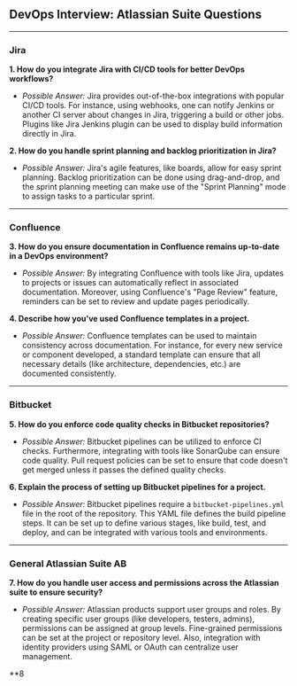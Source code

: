 ## DevOps Interview: Atlassian Suite Questions

---

### Jira

**1. How do you integrate Jira with CI/CD tools for better DevOps workflows?**
   
   - *Possible Answer:* Jira provides out-of-the-box integrations with popular CI/CD tools. For instance, using webhooks, one can notify Jenkins or another CI server about changes in Jira, triggering a build or other jobs. Plugins like Jira Jenkins plugin can be used to display build information directly in Jira.

**2. How do you handle sprint planning and backlog prioritization in Jira?**

   - *Possible Answer:* Jira's agile features, like boards, allow for easy sprint planning. Backlog prioritization can be done using drag-and-drop, and the sprint planning meeting can make use of the "Sprint Planning" mode to assign tasks to a particular sprint.

---

### Confluence

**3. How do you ensure documentation in Confluence remains up-to-date in a DevOps environment?**

   - *Possible Answer:* By integrating Confluence with tools like Jira, updates to projects or issues can automatically reflect in associated documentation. Moreover, using Confluence's "Page Review" feature, reminders can be set to review and update pages periodically.

**4. Describe how you've used Confluence templates in a project.**

   - *Possible Answer:* Confluence templates can be used to maintain consistency across documentation. For instance, for every new service or component developed, a standard template can ensure that all necessary details (like architecture, dependencies, etc.) are documented consistently.

---

### Bitbucket

**5. How do you enforce code quality checks in Bitbucket repositories?**

   - *Possible Answer:* Bitbucket pipelines can be utilized to enforce CI checks. Furthermore, integrating with tools like SonarQube can ensure code quality. Pull request policies can be set to ensure that code doesn't get merged unless it passes the defined quality checks.

**6. Explain the process of setting up Bitbucket pipelines for a project.**

   - *Possible Answer:* Bitbucket pipelines require a `bitbucket-pipelines.yml` file in the root of the repository. This YAML file defines the build pipeline steps. It can be set up to define various stages, like build, test, and deploy, and can be integrated with various tools and environments.

---

### General Atlassian Suite  AB

**7. How do you handle user access and permissions across the Atlassian suite to ensure security?**

   - *Possible Answer:* Atlassian products support user groups and roles. By creating specific user groups (like developers, testers, admins), permissions can be assigned at group levels. Fine-grained permissions can be set at the project or repository level. Also, integration with identity providers using SAML or OAuth can centralize user management. 

**8

